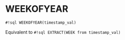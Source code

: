 # WEEKOFYEAR

`#!sql WEEKOFYEAR(timestamp_val)`

Equivalent to `#!sql EXTRACT(WEEK from timestamp_val)`
